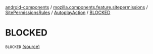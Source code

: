 [android-components](../../../index.md) / [mozilla.components.feature.sitepermissions](../../index.md) / [SitePermissionsRules](../index.md) / [AutoplayAction](index.md) / [BLOCKED](./-b-l-o-c-k-e-d.md)

# BLOCKED

`BLOCKED` [(source)](https://github.com/mozilla-mobile/android-components/blob/master/components/feature/sitepermissions/src/main/java/mozilla/components/feature/sitepermissions/SitePermissionsRules.kt#L54)
